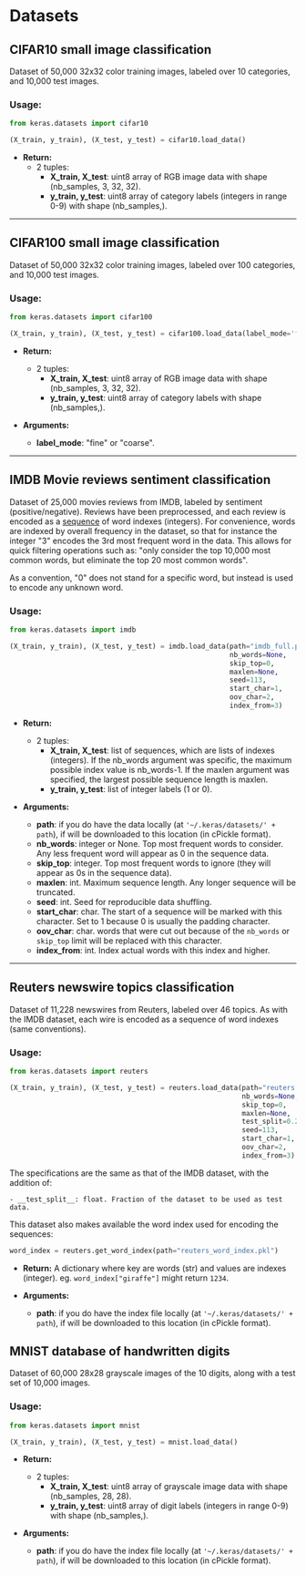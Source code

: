 # Datasets

## CIFAR10 small image classification

Dataset of 50,000 32x32 color training images, labeled over 10 categories, and 10,000 test images.

### Usage:

```python
from keras.datasets import cifar10

(X_train, y_train), (X_test, y_test) = cifar10.load_data()
```

- __Return:__
    - 2 tuples:
        - __X_train, X_test__: uint8 array of RGB image data with shape (nb_samples, 3, 32, 32).
        - __y_train, y_test__: uint8 array of category labels (integers in range 0-9) with shape (nb_samples,).

---

## CIFAR100 small image classification

Dataset of 50,000 32x32 color training images, labeled over 100 categories, and 10,000 test images.

### Usage:

```python
from keras.datasets import cifar100

(X_train, y_train), (X_test, y_test) = cifar100.load_data(label_mode='fine')
```

- __Return:__
    - 2 tuples:
        - __X_train, X_test__: uint8 array of RGB image data with shape (nb_samples, 3, 32, 32).
        - __y_train, y_test__: uint8 array of category labels with shape (nb_samples,).

- __Arguments:__

    - __label_mode__: "fine" or "coarse".

---

## IMDB Movie reviews sentiment classification

Dataset of 25,000 movies reviews from IMDB, labeled by sentiment (positive/negative). Reviews have been preprocessed, and each review is encoded as a [sequence](preprocessing/sequence.md) of word indexes (integers). For convenience, words are indexed by overall frequency in the dataset, so that for instance the integer "3" encodes the 3rd most frequent word in the data. This allows for quick filtering operations such as: "only consider the top 10,000 most common words, but eliminate the top 20 most common words".

As a convention, "0" does not stand for a specific word, but instead is used to encode any unknown word.

### Usage:

```python
from keras.datasets import imdb

(X_train, y_train), (X_test, y_test) = imdb.load_data(path="imdb_full.pkl",
                                                      nb_words=None,
                                                      skip_top=0,
                                                      maxlen=None,
                                                      seed=113,
                                                      start_char=1,
                                                      oov_char=2,
                                                      index_from=3)
```
- __Return:__
    - 2 tuples:
        - __X_train, X_test__: list of sequences, which are lists of indexes (integers). If the nb_words argument was specific, the maximum possible index value is nb_words-1. If the maxlen argument was specified, the largest possible sequence length is maxlen.
        - __y_train, y_test__: list of integer labels (1 or 0). 

- __Arguments:__

    - __path__: if you do have the data locally (at `'~/.keras/datasets/' + path`), if will be downloaded to this location (in cPickle format).
    - __nb_words__: integer or None. Top most frequent words to consider. Any less frequent word will appear as 0 in the sequence data.
    - __skip_top__: integer. Top most frequent words to ignore (they will appear as 0s in the sequence data).
    - __maxlen__: int. Maximum sequence length. Any longer sequence will be truncated.
    - __seed__: int. Seed for reproducible data shuffling.
    - __start_char__: char. The start of a sequence will be marked with this character.
        Set to 1 because 0 is usually the padding character.
    - __oov_char__: char. words that were cut out because of the `nb_words`
        or `skip_top` limit will be replaced with this character.
    - __index_from__: int. Index actual words with this index and higher.

---

## Reuters newswire topics classification

Dataset of 11,228 newswires from Reuters, labeled over 46 topics. As with the IMDB dataset, each wire is encoded as a sequence of word indexes (same conventions).

### Usage:

```python
from keras.datasets import reuters

(X_train, y_train), (X_test, y_test) = reuters.load_data(path="reuters.pkl",
                                                         nb_words=None,
                                                         skip_top=0,
                                                         maxlen=None,
                                                         test_split=0.2,
                                                         seed=113,
                                                         start_char=1,
                                                         oov_char=2,
                                                         index_from=3)
```

The specifications are the same as that of the IMDB dataset, with the addition of:

    - __test_split__: float. Fraction of the dataset to be used as test data.

This dataset also makes available the word index used for encoding the sequences:

```python
word_index = reuters.get_word_index(path="reuters_word_index.pkl")
```

- __Return:__ A dictionary where key are words (str) and values are indexes (integer). eg. `word_index["giraffe"]` might return `1234`. 

- __Arguments:__

    - __path__: if you do have the index file locally (at `'~/.keras/datasets/' + path`), if will be downloaded to this location (in cPickle format).
    
## MNIST database of handwritten digits

Dataset of 60,000 28x28 grayscale images of the 10 digits, along with a test set of 10,000 images.

### Usage:

```python
from keras.datasets import mnist

(X_train, y_train), (X_test, y_test) = mnist.load_data()
```

- __Return:__
    - 2 tuples:
        - __X_train, X_test__: uint8 array of grayscale image data with shape (nb_samples, 28, 28).
        - __y_train, y_test__: uint8 array of digit labels (integers in range 0-9) with shape (nb_samples,).

- __Arguments:__

    - __path__: if you do have the index file locally (at `'~/.keras/datasets/' + path`), if will be downloaded to this location (in cPickle format).
